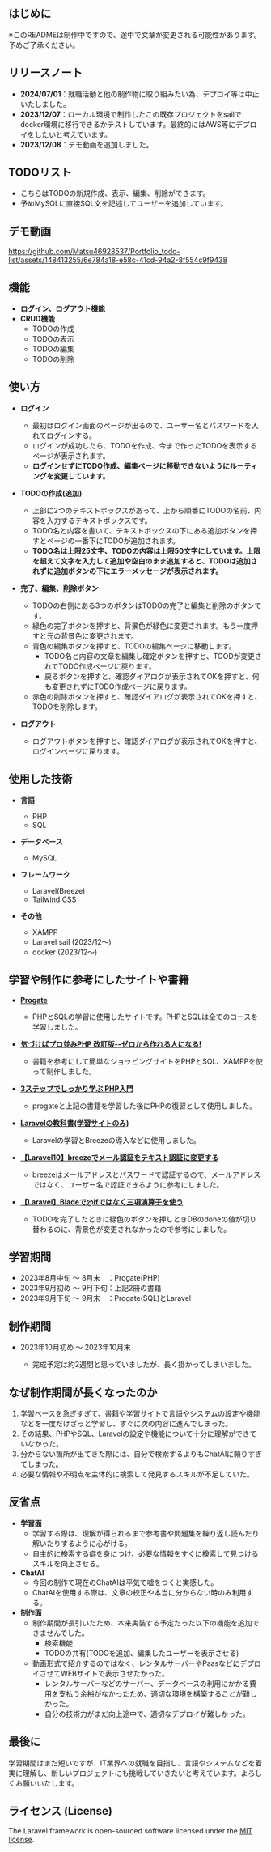 ## はじめに

※このREADMEは制作中ですので、途中で文章が変更される可能性があります。予めご了承ください。

## リリースノート

- **2024/07/01**：就職活動と他の制作物に取り組みたい為、デプロイ等は中止いたしました。
- **2023/12/07**：ローカル環境で制作したこの既存プロジェクトをsailでdocker環境に移行できるかテストしています。最終的にはAWS等にデプロイをしたいと考えています。
- **2023/12/08**：デモ動画を追加しました。

## TODOリスト

- こちらはTODOの新規作成、表示、編集、削除ができます。
- 予めMySQLに直接SQL文を記述してユーザーを追加しています。

## デモ動画

https://github.com/Matsu46928537/Portfolio_todo-list/assets/148413255/6e784a18-e58c-41cd-94a2-8f554c9f9438

## 機能

- **ログイン、ログアウト機能**
- **CRUD機能**
  - TODOの作成
  - TODOの表示
  - TODOの編集
  - TODOの削除

## 使い方

- **ログイン**
  - 最初はログイン画面のページが出るので、ユーザー名とパスワードを入れてログインする。
  - ログインが成功したら、TODOを作成、今まで作ったTODOを表示するページが表示されます。
  - **ログインせずにTODO作成、編集ページに移動できないようにルーティングを変更しています。**

- **TODOの作成(追加)**
  - 上部に2つのテキストボックスがあって、上から順番にTODOの名前、内容を入力するテキストボックスです。
  - TODO名と内容を書いて、テキストボックスの下にある追加ボタンを押すとページの一番下にTODOが追加されます。
  - **TODO名は上限25文字、TODOの内容は上限50文字にしています。上限を超えて文字を入力して追加や空白のまま追加すると、TODOは追加されずに追加ボタンの下にエラーメッセージが表示されます。**

- **完了、編集、削除ボタン**
  - TODOの右側にある3つのボタンはTODOの完了と編集と削除のボタンです。
  - 緑色の完了ボタンを押すと、背景色が緑色に変更されます。もう一度押すと元の背景色に変更されます。
  - 青色の編集ボタンを押すと、TODOの編集ページに移動します。
    - TODO名と内容の文章を編集し確定ボタンを押すと、TOODが変更されてTODO作成ページに戻ります。
    - 戻るボタンを押すと、確認ダイアログが表示されてOKを押すと、何も変更されずにTODO作成ページに戻ります。
  - 赤色の削除ボタンを押すと、確認ダイアログが表示されてOKを押すと、TODOを削除します。

- **ログアウト**
  - ログアウトボタンを押すと、確認ダイアログが表示されてOKを押すと、ログインページに戻ります。

## 使用した技術

- **言語**
  - PHP
  - SQL

- **データベース**
  - MySQL

- **フレームワーク**
  - Laravel(Breeze)
  - Tailwind CSS

- **その他**
  - XAMPP
  - Laravel sail (2023/12～)
  - docker (2023/12～)

## 学習や制作に参考にしたサイトや書籍

- [**Progate**](https://prog-8.com)

  - PHPとSQLの学習に使用したサイトです。PHPとSQLは全てのコースを学習しました。

- [**気づけばプロ並みPHP 改訂版--ゼロから作れる人になる!**](https://amzn.asia/d/dZYudsm)

  - 書籍を参考にして簡単なショッピングサイトをPHPとSQL、XAMPPを使って制作しました。

- [**3ステップでしっかり学ぶ PHP入門**](https://amzn.asia/d/7e3Nypq)

  - progateと上記の書籍を学習した後にPHPの復習として使用しました。

- [**Laravelの教科書(学習サイトのみ)**](https://textpro.addisteria.com/home)

  - Laravelの学習とBreezeの導入などに使用しました。

- [**【Laravel10】breezeでメール認証をテキスト認証に変更する**](https://qiita.com/yukisku/items/d4f77f378f223937473c)

  - breezeはメールアドレスとパスワードで認証するので、メールアドレスではなく、ユーザー名で認証できるように参考にしました。

- [**【Laravel】Bladeで@ifではなく三項演算子を使う**](https://qiita.com/shonansurvivors/items/1e3194cf3eb2ea089039)

  - TODOを完了したときに緑色のボタンを押しときDBのdoneの値が切り替わるのに、背景色が変更されなかったので参考にしました。

## 学習期間

- 2023年8月中旬 ～ 8月末　：Progate(PHP)
- 2023年9月初め ～ 9月下旬：上記2冊の書籍
- 2023年9月下旬 ～ 9月末　：Progate(SQL)とLaravel

## 制作期間

- 2023年10月初め ～ 2023年10月末

  - 完成予定は約2週間と思っていましたが、長く掛かってしまいました。

## なぜ制作期間が長くなったのか

1. 学習ペースを急ぎすぎて、書籍や学習サイトで言語やシステムの設定や機能などを一度だけざっと学習し、すぐに次の内容に進んでしまった。
2. その結果、PHPやSQL、Laravelの設定や機能について十分に理解ができていなかった。
3. 分からない箇所が出てきた際には、自分で検索するよりもChatAIに頼りすぎてしまった。
4. 必要な情報や不明点を主体的に検索して発見するスキルが不足していた。

## 反省点
- **学習面**
  - 学習する際は、理解が得られるまで参考書や問題集を繰り返し読んだり解いたりするように心がける。
  - 自主的に検索する癖を身につけ、必要な情報をすぐに検索して見つけるスキルを向上させる。
- **ChatAI**
  - 今回の制作で現在のChatAIは平気で嘘をつくと実感した。
  - ChatAIを使用する際は、文章の校正や本当に分からない時のみ利用する。
- **制作面** 
  - 制作期間が長引いたため、本来実装する予定だった以下の機能を追加できませんでした。
    - 検索機能
    - TODOの共有(TODOを追加、編集したユーザーを表示させる)
  - 動画形式で紹介するのではなく、レンタルサーバーやPaasなどにデプロイさせてWEBサイトで表示させたかった。
    - レンタルサーバーなどのサーバー、データベースの利用にかかる費用を支払う余裕がなかったため、適切な環境を構築することが難しかった。
    - 自分の技術力がまだ向上途中で、適切なデプロイが難しかった。
 
## 最後に

学習期間はまだ短いですが、IT業界への就職を目指し、言語やシステムなどを着実に理解し、新しいプロジェクトにも挑戦していきたいと考えています。よろしくお願いいたします。

## ライセンス (License)

The Laravel framework is open-sourced software licensed under the [MIT license](https://opensource.org/licenses/MIT).
